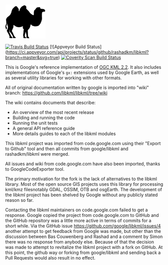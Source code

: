 ![Awesome logo](bactrian128.png)

[![Travis Build Status](https://travis-ci.org/libkml/libkml.png?branch=master)](https://travis-ci.org/libkml/libkml)
[![Appveyor Build Status]  (https://ci.appveyor.com/api/projects/status/github/rashadkm/libkml?branch=master&svg=true)
[![Coverity Scan Build Status](https://scan.coverity.com/projects/4788/badge.svg)](https://scan.coverity.com/projects/4788)

This is Google's reference implementation of [OGC KML 2.2](http://www.opengeospatial.org/standards/kml). It also includes implementations of Google's `gx:` extensions used by Google Earth, as well as several utility libraries for working with other formats.

All of original documentation written by google is imported into "wiki" branch:
https://github.com/libkml/libkml/tree/wiki

The wiki contains documents that describe:
- An overview of the most recent release
- Building and running the code
- Running the unit tests
- A general API reference guide
- More details guides to each of the libkml modules

This libkml project was imported from code.google.com using their "Export to Github" tool and then all commits from google/libkml and rashadkm/libkml were merged.

All issues and wiki from code.google.com have also been imported, thanks to GoogleCodeExporter tool.

The primary motivation for the fork is the lack of alternatives to the libkml library. Most of the open source GIS projects uses this library for processing kml/kmz filesnotably GDAL, OSSIM, OTB and osgEarth. The development of the libkml project has been shelved by Google without any publicly stated reason so far.

Contacting the libkml maintainers on code.google.com failed to get a response. Google copied the project from code.google.com to GitHub and the GitHub repository was a little more active in terms of commits for a short while. Via the GitHub issue https://github.com/google/libkml/issues/4 another attempt to get feedback from Google was made, but other than the discussion between Bas Couwenberg and Rashad and a comment by Simon there was no response from anybody else. Because of that the decision was made to attempt to revitalize the libkml project with a fork on GitHub. At this point, the github way or forking from google/libkml and sending back a Pull Requests would also result in no effect.
